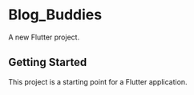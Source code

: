 # Blog_Buddies

A new Flutter project.

## Getting Started

This project is a starting point for a Flutter application.

 
